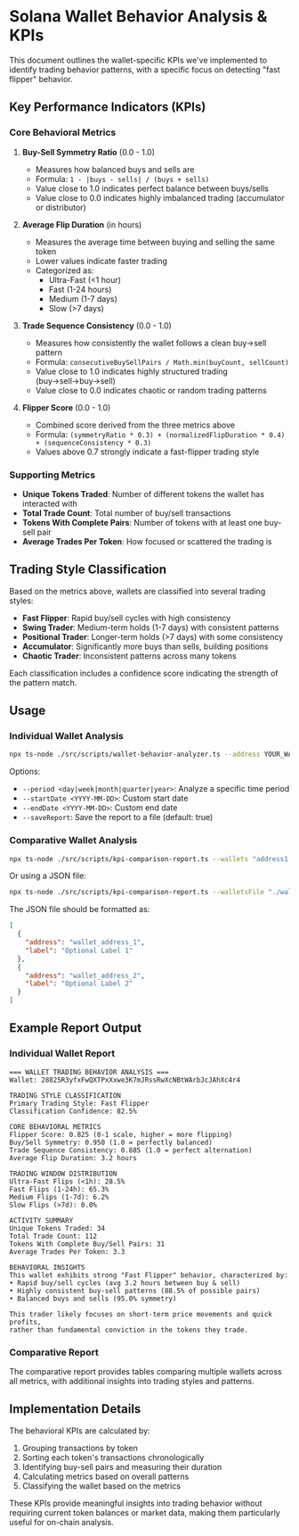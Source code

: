 # Solana Wallet Behavior Analysis & KPIs

This document outlines the wallet-specific KPIs we've implemented to identify trading behavior patterns, with a specific focus on detecting "fast flipper" behavior.

## Key Performance Indicators (KPIs)

### Core Behavioral Metrics

1. **Buy-Sell Symmetry Ratio** (0.0 - 1.0)
   - Measures how balanced buys and sells are
   - Formula: `1 - |buys - sells| / (buys + sells)`
   - Value close to 1.0 indicates perfect balance between buys/sells
   - Value close to 0.0 indicates highly imbalanced trading (accumulator or distributor)

2. **Average Flip Duration** (in hours)
   - Measures the average time between buying and selling the same token
   - Lower values indicate faster trading
   - Categorized as:
     - Ultra-Fast (<1 hour)
     - Fast (1-24 hours)
     - Medium (1-7 days)
     - Slow (>7 days)

3. **Trade Sequence Consistency** (0.0 - 1.0)
   - Measures how consistently the wallet follows a clean buy→sell pattern
   - Formula: `consecutiveBuySellPairs / Math.min(buyCount, sellCount)`
   - Value close to 1.0 indicates highly structured trading (buy→sell→buy→sell)
   - Value close to 0.0 indicates chaotic or random trading patterns

4. **Flipper Score** (0.0 - 1.0)
   - Combined score derived from the three metrics above
   - Formula: `(symmetryRatio * 0.3) + (normalizedFlipDuration * 0.4) + (sequenceConsistency * 0.3)`
   - Values above 0.7 strongly indicate a fast-flipper trading style

### Supporting Metrics

- **Unique Tokens Traded**: Number of different tokens the wallet has interacted with
- **Total Trade Count**: Total number of buy/sell transactions
- **Tokens With Complete Pairs**: Number of tokens with at least one buy-sell pair
- **Average Trades Per Token**: How focused or scattered the trading is

## Trading Style Classification

Based on the metrics above, wallets are classified into several trading styles:

- **Fast Flipper**: Rapid buy/sell cycles with high consistency
- **Swing Trader**: Medium-term holds (1-7 days) with consistent patterns
- **Positional Trader**: Longer-term holds (>7 days) with some consistency
- **Accumulator**: Significantly more buys than sells, building positions
- **Chaotic Trader**: Inconsistent patterns across many tokens

Each classification includes a confidence score indicating the strength of the pattern match.

## Usage

### Individual Wallet Analysis

```bash
npx ts-node ./src/scripts/wallet-behavior-analyzer.ts --address YOUR_WALLET_ADDRESS
```

Options:
- `--period <day|week|month|quarter|year>`: Analyze a specific time period
- `--startDate <YYYY-MM-DD>`: Custom start date
- `--endDate <YYYY-MM-DD>`: Custom end date
- `--saveReport`: Save the report to a file (default: true)

### Comparative Wallet Analysis

```bash
npx ts-node ./src/scripts/kpi-comparison-report.ts --wallets "address1,address2,address3"
```

Or using a JSON file:
```bash
npx ts-node ./src/scripts/kpi-comparison-report.ts --walletsFile "./wallets-example.json"
```

The JSON file should be formatted as:
```json
[
  {
    "address": "wallet_address_1",
    "label": "Optional Label 1"
  },
  {
    "address": "wallet_address_2",
    "label": "Optional Label 2"
  }
]
```

## Example Report Output

### Individual Wallet Report

```
=== WALLET TRADING BEHAVIOR ANALYSIS ===
Wallet: 28825R3yfxFwQXTPxXxwe3K7mJRssRwXcNBtWArbJcJAhXc4r4

TRADING STYLE CLASSIFICATION
Primary Trading Style: Fast Flipper
Classification Confidence: 82.5%

CORE BEHAVIORAL METRICS
Flipper Score: 0.825 (0-1 scale, higher = more flipping)
Buy/Sell Symmetry: 0.950 (1.0 = perfectly balanced)
Trade Sequence Consistency: 0.885 (1.0 = perfect alternation)
Average Flip Duration: 3.2 hours

TRADING WINDOW DISTRIBUTION
Ultra-Fast Flips (<1h): 28.5%
Fast Flips (1-24h): 65.3%
Medium Flips (1-7d): 6.2%
Slow Flips (>7d): 0.0%

ACTIVITY SUMMARY
Unique Tokens Traded: 34
Total Trade Count: 112
Tokens With Complete Buy/Sell Pairs: 31
Average Trades Per Token: 3.3

BEHAVIORAL INSIGHTS
This wallet exhibits strong "Fast Flipper" behavior, characterized by:
• Rapid buy/sell cycles (avg 3.2 hours between buy & sell)
• Highly consistent buy-sell patterns (88.5% of possible pairs)
• Balanced buys and sells (95.0% symmetry)

This trader likely focuses on short-term price movements and quick profits,
rather than fundamental conviction in the tokens they trade.
```

### Comparative Report

The comparative report provides tables comparing multiple wallets across all metrics, with additional insights into trading styles and patterns.

## Implementation Details

The behavioral KPIs are calculated by:

1. Grouping transactions by token
2. Sorting each token's transactions chronologically
3. Identifying buy-sell pairs and measuring their duration
4. Calculating metrics based on overall patterns
5. Classifying the wallet based on the metrics

These KPIs provide meaningful insights into trading behavior without requiring current token balances or market data, making them particularly useful for on-chain analysis. 